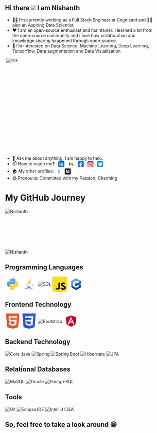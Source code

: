 ## Hi there <img src="https://camo.githubusercontent.com/e8e7b06ecf583bc040eb60e44eb5b8e0ecc5421320a92929ce21522dbc34c891/68747470733a2f2f6d656469612e67697068792e636f6d2f6d656469612f6876524a434c467a6361737252346961377a2f67697068792e676966" width="25px" data-canonical-src="https://media.giphy.com/media/hvRJCLFzcasrR4ia7z/giphy.gif" style="max-width:100%;"> I am Nishanth
<!--
**Nishk23/Nishk23** is a ✨ _special_ ✨ repository because its `README.md` (this file) appears on your GitHub profile.

Here are some ideas to get you started:
-->
- 👨‍💼 I’m currently working as a Full Stack Engineer at Cognizant and 👨‍💻 also an Aspiring Data Scientist.
- ❤️ I am an open-source enthusiast and maintainer. I learned a lot from the open-source community and I love how collaboration and knowledge sharing happened through open-source.
- 🌱 I’m interested on Data Science, Machine Learning, Deep Learning, Tensorflow, Data augmentation and Data Visualization
<img align="right" alt="GIF" src="https://github.com/abhisheknaiidu/abhisheknaiidu/raw/master/code.gif?raw=true" width="500" height="320" style="max-width:100%;">

- 💬 Ask me about anything, I am happy to help.
- 📫 How to reach me❓ &nbsp; <a href="https://www.linkedin.com/in/nishanth-narayanan-bbb12a18b/" target="blank"><img align="center" src="https://raw.githubusercontent.com/edent/SuperTinyIcons/bed6907f8e4f5cb5bb21299b9070f4d7c51098c0/images/svg/linkedin.svg" alt="Nishanth" height="20" width="20" /></a>&nbsp;&nbsp; <a href="mailto:nishanthnishk2020@gmail.com" target="blank"><img align="center" src="https://raw.githubusercontent.com/edent/SuperTinyIcons/bed6907f8e4f5cb5bb21299b9070f4d7c51098c0/images/svg/gmail.svg" alt="Nishanth" height="20" width="20" /></a>&nbsp;&nbsp; <a href="https://www.facebook.com/nishanth.narayanan.963" target="blank"><img align="center" src="https://raw.githubusercontent.com/edent/SuperTinyIcons/bed6907f8e4f5cb5bb21299b9070f4d7c51098c0/images/svg/facebook.svg" alt="Nishanth" height="20" width="20" /></a>&nbsp;&nbsp; <a href="https://www.instagram.com/nishk_dcruz/" target="blank"><img align="center" src="https://raw.githubusercontent.com/edent/SuperTinyIcons/bed6907f8e4f5cb5bb21299b9070f4d7c51098c0/images/svg/instagram.svg" alt="Nishanth" height="20" width="20" /></a>&nbsp;&nbsp; <a href="https://twitter.com/Nishant64070657" target="blank"><img align="center" src="https://raw.githubusercontent.com/edent/SuperTinyIcons/bed6907f8e4f5cb5bb21299b9070f4d7c51098c0/images/svg/twitter.svg" alt="Nishanth" height="20" width="20" /></a>
- :house: My other profiles❕ &nbsp;<a href="https://www.kaggle.com/nishanthnarayanan" target="blank"><img align="center" src="https://raw.githubusercontent.com/edent/SuperTinyIcons/bed6907f8e4f5cb5bb21299b9070f4d7c51098c0/images/svg/kaggle.svg" alt="Nishanth" height="20" width="20" /></a>&nbsp;&nbsp;<a href="https://medium.com/@nishanthnishk2020" target="blank"><img align="center" src="https://raw.githubusercontent.com/edent/SuperTinyIcons/bed6907f8e4f5cb5bb21299b9070f4d7c51098c0/images/svg/medium.svg" alt="Nishanth" height="20" width="20" /></a>
- 😄 Pronouns: Committed with my Passion, Charming
<!--- ⚡ Fun fact: ...-->

# My GitHub Journey

<center><p> 
<img align="left" src="https://github-readme-stats.vercel.app/api/top-langs/?username=Nishk23&layout=compact&theme=radical" alt="Nishanth" />
</p><br><br><br></center>
<p> <br><br><br><br>
<img src="https://github-readme-stats.vercel.app/api?username=Nishk23&show_icons=true&theme=radical" alt="Nishanth" /> 
</p>

## Programming Languages
<img align="center" src="https://raw.githubusercontent.com/edent/SuperTinyIcons/bed6907f8e4f5cb5bb21299b9070f4d7c51098c0/images/svg/python.svg" alt="Python" height="50" width="50" />&nbsp;<img align="center" src="https://raw.githubusercontent.com/edent/SuperTinyIcons/bed6907f8e4f5cb5bb21299b9070f4d7c51098c0/images/svg/java.svg" alt="Java" height="50" width="50" />&nbsp;<img align="center" src="https://cloudblogs.microsoft.com/uploads/prod/sites/32/2020/05/SQL.png" alt="SQL" height="50" width="50" />&nbsp;<img align="center" src="https://raw.githubusercontent.com/edent/SuperTinyIcons/bed6907f8e4f5cb5bb21299b9070f4d7c51098c0/images/svg/javascript.svg" alt="JavaScript" height="50" width="50" />&nbsp;<img align="center" src="https://raw.githubusercontent.com/edent/SuperTinyIcons/bed6907f8e4f5cb5bb21299b9070f4d7c51098c0/images/svg/cplusplus.svg" alt="C++" height="50" width="50" />

## Frontend Technology
<img align="center" src="https://raw.githubusercontent.com/edent/SuperTinyIcons/bed6907f8e4f5cb5bb21299b9070f4d7c51098c0/images/svg/html5.svg" alt="HTML5" height="50" width="50" />&nbsp;<img align="center" src="https://raw.githubusercontent.com/edent/SuperTinyIcons/bed6907f8e4f5cb5bb21299b9070f4d7c51098c0/images/svg/css3.svg" alt="CSS3" height="50" width="50" />&nbsp;<img align="center" src="https://getbootstrap.com/docs/5.0/assets/brand/bootstrap-logo.svg" alt="Bootstrap" height="50" width="50" />&nbsp;<img align="center" src="https://raw.githubusercontent.com/edent/SuperTinyIcons/bed6907f8e4f5cb5bb21299b9070f4d7c51098c0/images/svg/angular.svg" alt="Angular" height="50" width="50" />

## Backend Technology
<img align="center" src="https://www.mtaeducation.in/images/courses/details/corejava.png" alt="Core Java" height="50" width="60" />&nbsp;<img align="center" src="https://www.nicepng.com/png/detail/31-314820_logo-spring-spring-framework-logo-svg.png" alt="Spring" height="50" width="60" />&nbsp;<img align="center" src="https://www.javacodegeeks.com/wp-content/uploads/2018/07/SpringBoot.png" alt="Spring Boot" height="50" width="60" />&nbsp;<img align="center" src="https://upload.wikimedia.org/wikipedia/commons/thumb/2/22/Hibernate_logo_a.png/1600px-Hibernate_logo_a.png" alt="Hibernate" height="50" width="100" />&nbsp;<img align="center" src="https://miro.medium.com/max/1200/1*qRmUe3eC9rhx8WtqNATlag.png" alt="JPA" height="50" width="60" />

## Relational Databases
<img align="center" src="https://www.logo.wine/a/logo/MySQL/MySQL-Logo.wine.svg" alt="MySQL" height="50" width="50" />&nbsp;<img align="center" src="https://index.impakter.com/wp-content/uploads/2020/11/Oracle-Logo-2048x1152.png" alt="Oracle" height="50" width="60" />&nbsp;<img align="center" src="https://upload.wikimedia.org/wikipedia/commons/thumb/2/29/Postgresql_elephant.svg/440px-Postgresql_elephant.svg.png" alt="PostgreSQL" height="50" width="50" />

## Tools

<img align="center" src="https://hackthestuff.com/uploads/subCategories/logo-git.png" alt="Git" height="50" width="50" />&nbsp;<img align="center" src="https://www.eclipse.org/org/artwork/images/logo-800x188.png" alt="Eclipse IDE" height="50" width="130" />&nbsp;<img align="center" src="https://upload.wikimedia.org/wikipedia/commons/thumb/9/9c/IntelliJ_IDEA_Icon.svg/1024px-IntelliJ_IDEA_Icon.svg.png" alt="IntelliJ IDEA" height="50" width="50" />

## So, feel free to take a look around :grin: 
